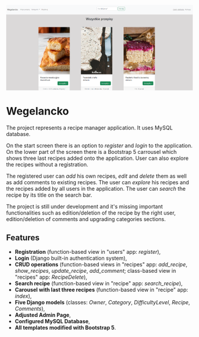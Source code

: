 <img src="images/wegelancko.PNG" align="middle" width="3000"/>

# Wegelancko

The project represents a recipe manager application. It uses MySQL database.

On the start screen there is an option to *register* and *login* to the application. On the lower part of the screen there is a Bootstrap 5 carrousel which shows three last recipes added onto the application. User can also explore the recipes without a registration.

The registered user can *add* his own recipes, *edit* and *delete* them as well as add comments to existing recipes. The user can *explore* his recipes and the recipes added by all users in the application. The user can *search* the recipe by its title on the search bar.

The project is still under development and it's missing important functionalities such as edition/deletion of the recipe by the right user, edition/deletion of comments and upgrading categories sections.

## Features

- **Registration** (function-based view in "users" app: *register*),
- **Login** (Django built-in authentication system),
- **CRUD operations** (function-based views in "recipes" app: *add_recipe*, *show_recipes*, *update_recipe*, *add_comment*; class-based view in "recipes" app: *RecipeDelete*),
- **Search recipe** (function-based view in "recipe" app: *search_recipe*),
- **Carousel with last three recipes** (function-based view in "recipe" app: *index*),
- **Five Django models** (classes: *Owner*, *Category*, *DifficultyLevel*, *Recipe*, *Comments*),
- **Adjusted Admin Page**,
- **Configured MySQL Database**,
- **All templates modified with Bootstrap 5**.
